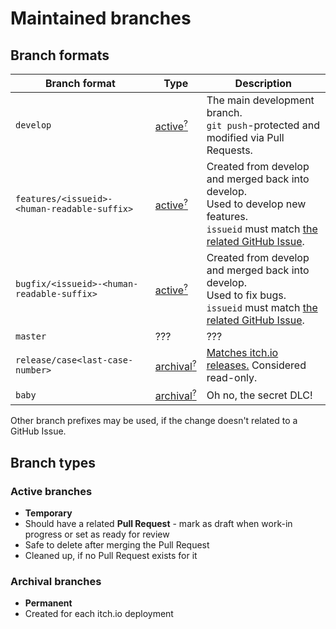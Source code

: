 # Maintained branches
## Branch formats
| Branch format                                | Type                                       | Description                                                                                                                                                                                                          |
| -------------------------------------------- | ------------------------------------------ | -------------------------------------------------------------------------------------------------------------------------------------------------------------------------------------------------------------------- |
| `develop`                                    | [active<sup>?</sup>](#active-branches)     | The main development branch. <br /> `git push`-protected and modified via Pull Requests.                                                                                                                                    |
| `features/<issueid>-<human-readable-suffix>` | [active<sup>?</sup>](#active-branches)     | Created from develop and merged back into develop. <br /> Used to develop new features. <br /> `issueid` must match [the related GitHub Issue](https://github.com/Studio-Lovelies/GG-JointJustice-Unity/issues). |
| `bugfix/<issueid>-<human-readable-suffix>`   | [active<sup>?</sup>](#active-branches)     | Created from develop and merged back into develop. <br /> Used to fix bugs. <br /> `issueid` must match [the related GitHub Issue](https://github.com/Studio-Lovelies/GG-JointJustice-Unity/issues).             |
| `master`                                     | ???                                        | ???                                                                                                                                                                                                                  |
| `release/case<last-case-number>`             | [archival<sup>?</sup>](#archival-branches) | [Matches itch.io releases.](https://studiolovelies.itch.io/ggjj-lua) Considered read-only.                                                                                                                           |
| `baby`                                       | [archival<sup>?</sup>](#archival-branches) | Oh no, the secret DLC!                                                                                                                                                                                               |

Other branch prefixes may be used, if the change doesn't related to a GitHub Issue.

## Branch types
### Active branches
- **Temporary**
- Should have a related **Pull Request** - mark as draft when work-in progress or set as ready for review
- Safe to delete after merging the Pull Request
- Cleaned up, if no Pull Request exists for it

### Archival branches
- **Permanent**
- Created for each itch.io deployment

<!--- dirty-little workaround to make sure the page is tall enough so that the branch type anchors work properly (otherwise browsers might not be able to scroll far enough) --->
<br /><br /><br /><br /><br /><br /><br /><br /><br /><br /><br /><br /><br /><br /><br /><br /><br /><br /><br /><br /><br /><br /><br /><br /><br /><br /><br /><br />